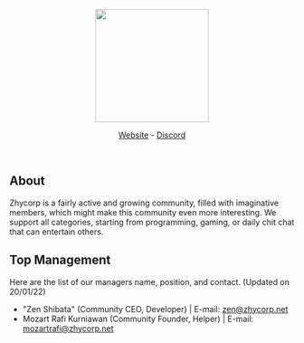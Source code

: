 <div align="center">
  <p>
    <a href="https://zhycorp.net/"><img src="https://api.zhycorp.net/assets/images/logo.webp" width="200"/></a>
  </p>
  <p>
    <a href="https://zhycorp.net/">Website</a>
    -
    <a href="https://zhycorp.net/discord">Discord</a>
  </p>
  <br />
</div>

## About
Zhycorp is a fairly active and growing community, filled with imaginative members, which might make this community even more interesting. We support all categories, starting from programming, gaming, or daily chit chat that can entertain others.

## Top Management
Here are the list of our managers name, position, and contact. (Updated on 20/01/22)
- "Zen Shibata" (Community CEO, Developer) | E-mail: <a href="mailto:zen@zhycorp.net">zen@zhycorp.net</a>
- Mozart Rafi Kurniawan (Community Founder, Helper) | E-mail: <a href="mailto:mozartrafi@zhycorp.net">mozartrafi@zhycorp.net</a>

